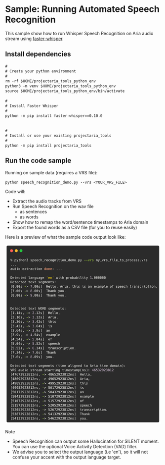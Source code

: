 # Sample: Running Automated Speech Recognition

This sample show how to run Whisper Speech Recognition on Aria audio stream using [faster-whisper](https://github.com/SYSTRAN/faster-whisper).

## Install dependencies

```
#
# Create your python environment
#
rm -rf $HOME/projectaria_tools_python_env
python3 -m venv $HOME/projectaria_tools_python_env
source $HOME/projectaria_tools_python_env/bin/activate

#
# Install Faster Whisper
#
python -m pip install faster-whisper==0.10.0


#
# Install or use your existing projectaria_tools
#
python -m pip install projectaria_tools
```

## Run the code sample

Running on sample data (requires a VRS file):
```
python speech_recognition_demo.py --vrs <YOUR_VRS_FILE>
```

Code will:
- Extract the audio tracks from VRS
- Run Speech Recognition on the wav file
  - as sentences
  - as words
- Show how to remap the word/sentence timestamps to Aria domain
- Export the found words as a CSV file (for you to reuse easily)

Here is a preview of what the sample code output look like:

![VRS Speech Recognition](speech_recognition-preview.png)

> [!NOTE]
> * Speech Recognition can output some Hallucination for SILENT moment. You can use the optional Voice Activity Detection (VAD) filter.
> * We advise you to select the output language (i.e 'en'), so it will not confuse your accent with the output language target.
